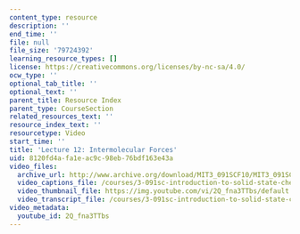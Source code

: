 ```yaml
---
content_type: resource
description: ''
end_time: ''
file: null
file_size: '79724392'
learning_resource_types: []
license: https://creativecommons.org/licenses/by-nc-sa/4.0/
ocw_type: ''
optional_tab_title: ''
optional_text: ''
parent_title: Resource Index
parent_type: CourseSection
related_resources_text: ''
resource_index_text: ''
resourcetype: Video
start_time: ''
title: 'Lecture 12: Intermolecular Forces'
uid: 8120fd4a-fa1e-ac9c-98eb-76bdf163e43a
video_files:
  archive_url: http://www.archive.org/download/MIT3_091SCF10/MIT3_091SCF10lec12_300k.mp4
  video_captions_file: /courses/3-091sc-introduction-to-solid-state-chemistry-fall-2010/27d34f7d86755bd9a9c1c7a9344be956_2Q_fna3TTbs.vtt
  video_thumbnail_file: https://img.youtube.com/vi/2Q_fna3TTbs/default.jpg
  video_transcript_file: /courses/3-091sc-introduction-to-solid-state-chemistry-fall-2010/f13124c9d98da1d9dd50badbab2f957c_2Q_fna3TTbs.pdf
video_metadata:
  youtube_id: 2Q_fna3TTbs
---
```

